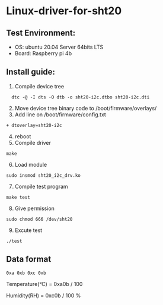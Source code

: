 # Linux-driver-for-sht20


## Test Environment:
 - OS: ubuntu 20.04 Server 64bits LTS
 - Board: Raspberry pi 4b

## Install guide:
  1. Compile device tree
  ```bash=
    dtc -@ -I dts -O dtb -o sht20-i2c.dtbo sht20-i2c.dti
  ```
  2. Move device tree binary code to /boot/firmware/overlays/
  3. Add line on /boot/firmware/config.txt
  ```text=
  + dtoverlay=sht20-i2c  
  ```
  4. reboot
  5. Compile driver
  ```bash=
  make
  ```
  6. Load module
  ```bash=
  sudo insmod sht20_i2c_drv.ko
  ```
  7. Compile test program
  ```bash=
  make test
  ```
  8. Give permission
  ```bash=
  sudo chmod 666 /dev/sht20
  ```
  9. Excute test
  ```bash=
  ./test
  ```

## Data format
```text=
0xa 0xb 0xc 0xb
```

Temperature(°C) = 0xa0b / 100

Humidity(RH) =  0xc0b / 100 %

